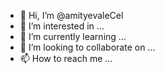 - 👋 Hi, I’m @amityevaleCel
- 👀 I’m interested in ...
- 🌱 I’m currently learning ...
- 💞️ I’m looking to collaborate on ...
- 📫 How to reach me ...

<!---
amityevaleCel/amityevaleCel is a ✨ special ✨ repository because its `README.md` (this file) appears on your GitHub profile.
You can click the Preview link to take a look at your changes.
--->
